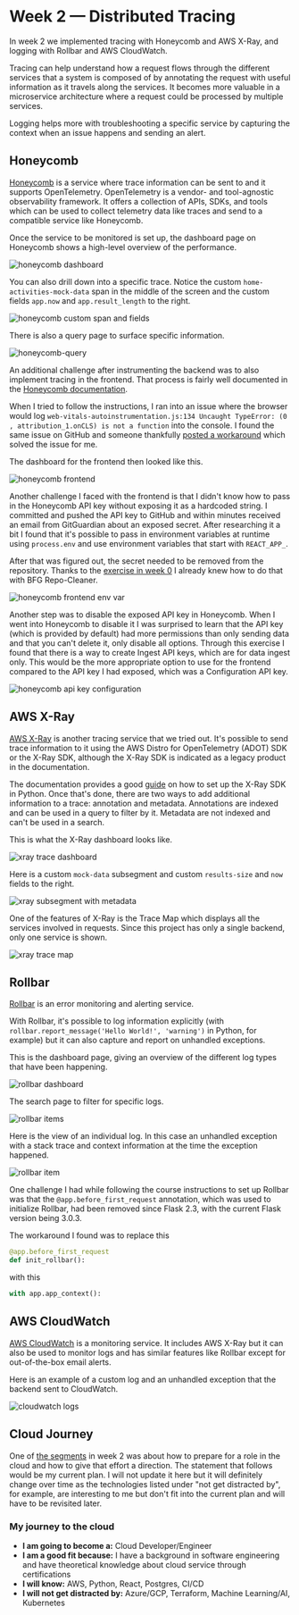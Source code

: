 # Week 2 — Distributed Tracing

In week 2 we implemented tracing with Honeycomb and AWS X-Ray, and logging with Rollbar and AWS CloudWatch.

Tracing can help understand how a request flows through the different services that a system is composed of by annotating the request with useful information as it travels along the services. It becomes more valuable in a microservice architecture where a request could be processed by multiple services.

Logging helps more with troubleshooting a specific service by capturing the context when an issue happens and sending an alert.

## Honeycomb

[Honeycomb](https://www.honeycomb.io/) is a service where trace information can be sent to and it supports OpenTelemetry. OpenTelemetry is a vendor- and tool-agnostic observability framework. It offers a collection of APIs, SDKs, and tools which can be used to collect telemetry data like traces and send to a compatible service like Honeycomb.

Once the service to be monitored is set up, the dashboard page on Honeycomb shows a high-level overview of the performance.

![honeycomb dashboard](/journal/assets/week2/honeycomb-dashboard.png)

You can also drill down into a specific trace. Notice the custom `home-activities-mock-data` span in the middle of the screen and the custom fields `app.now` and `app.result_length` to the right.

![honeycomb custom span and fields](/journal/assets/week2/honeycomb-custom-span-and-fields.png)

There is also a query page to surface specific information.

![honeycomb-query](/journal/assets/week2/honeycomb-query.png)

An additional challenge after instrumenting the backend was to also implement tracing in the frontend. That process is fairly well documented in the [Honeycomb documentation](https://docs.honeycomb.io/send-data/javascript-browser/honeycomb-distribution/#add-automatic-instrumentation).

When I tried to follow the instructions, I ran into an issue where the browser would log `web-vitals-autoinstrumentation.js:134 Uncaught TypeError: (0 , attribution_1.onCLS) is not a function` into the console. I found the same issue on GitHub and someone thankfully [posted a workaround](https://github.com/honeycombio/honeycomb-opentelemetry-web/issues/139#issuecomment-2093754496) which solved the issue for me.

The dashboard for the frontend then looked like this.

![honeycomb frontend](/journal/assets/week2/honeycomb-frontend.png)

Another challenge I faced with the frontend is that I didn't know how to pass in the Honeycomb API key without exposing it as a hardcoded string. I committed and pushed the API key to GitHub and within minutes received an email from GitGuardian about an exposed secret. After researching it a bit I found that it's possible to pass in environment variables at runtime using `process.env` and use environment variables that start with `REACT_APP_`.

After that was figured out, the secret needed to be removed from the repository. Thanks to the [exercise in week 0](https://github.com/danielwohlgemuth/aws-bootcamp-cruddur-2023/blob/main/journal/week0.md#bfg-repo-cleaner) I already knew how to do that with BFG Repo-Cleaner.

![honeycomb frontend env var](/journal/assets/week2/honeycomb-frontend-env-var.png)

Another step was to disable the exposed API key in  Honeycomb. When I went into Honeycomb to disable it I was surprised to learn that the API key (which is provided by default) had more permissions than only sending data and that you can't delete it, only disable all options. Through this exercise I found that there is a way to create Ingest API keys, which are for data ingest only. This would be the more appropriate option to use for the frontend compared to the API key I had exposed, which was a Configuration API key.

![honeycomb api key configuration](/journal/assets/week2/honeycomb-api-key-configuration.png)

## AWS X-Ray

[AWS X-Ray](https://aws.amazon.com/xray/) is another tracing service that we tried out. It's possible to send trace information to it using the AWS Distro for OpenTelemetry (ADOT) SDK or the X-Ray SDK, although the X-Ray SDK is indicated as a legacy product in the documentation.

The documentation provides a good [guide](https://docs.aws.amazon.com/xray/latest/devguide/xray-sdk-python.html) on how to set up the X-Ray SDK in Python. Once that's done, there are two ways to add additional information to a trace: annotation and metadata. Annotations are indexed and can be used in a query to filter by it. Metadata are not indexed and can't be used in a search.

This is what the X-Ray dashboard looks like.

![xray trace dashboard](/journal/assets/week2/xray-trace-dashboard.png)

Here is a custom `mock-data` subsegment and custom `results-size` and `now` fields to the right.

![xray subsegment with metadata](/journal/assets/week2/xray-subsegment-with-metadata.png)

One of the features of X-Ray is the Trace Map which displays all the services involved in requests. Since this project has only a single backend, only one service is shown.

![xray trace map](/journal/assets/week2/xray-trace-map.png)

## Rollbar

[Rollbar](https://rollbar.com/) is an error monitoring and alerting service.


With Rollbar, it's possible to log information explicitly (with `rollbar.report_message('Hello World!', 'warning')` in Python, for example) but it can also capture and report on unhandled exceptions.

This is the dashboard page, giving an overview of the different log types that have been happening.

![rollbar dashboard](/journal/assets/week2/rollbar-dashboard.png)

The search page to filter for specific logs.

![rollbar items](/journal/assets/week2/rollbar-items.png)

Here is the view of an individual log. In this case an unhandled exception with a stack trace and context information at the time the exception happened.

![rollbar item](/journal/assets/week2/rollbar-item.png)

One challenge I had while following the course instructions to set up Rollbar was that the `@app.before_first_request` annotation, which was used to initialize Rollbar, had been removed since Flask 2.3, with the current Flask version being 3.0.3.

The workaround I found was to replace this

```python
@app.before_first_request
def init_rollbar():
```

with this

```python
with app.app_context():
```

## AWS CloudWatch

[AWS CloudWatch](https://aws.amazon.com/cloudwatch/) is a monitoring service. It includes AWS X-Ray but it can also be used to monitor logs and has similar features like Rollbar except for out-of-the-box email alerts.

Here is an example of a custom log and an unhandled exception that the backend sent to CloudWatch.

![cloudwatch logs](/journal/assets/week2/cloudwatch-logs.png)

## Cloud Journey

One of [the segments](https://www.youtube.com/watch?v=zA8guDqfv40&t=57255s) in week 2 was about how to prepare for a role in the cloud and how to give that effort a direction. The statement that follows would be my current plan. I will not update it here but it will definitely change over time as the technologies listed under "not get distracted by", for example, are interesting to me but don't fit into the current plan and will have to be revisited later.

### My journey to the cloud
- **I am going to become a:** Cloud Developer/Engineer
- **I am a good fit because:** I have a background in software engineering and have theoretical knowledge about cloud service through certifications
- **I will know:** AWS, Python, React, Postgres, CI/CD
- **I will not get distracted by:** Azure/GCP, Terraform, Machine Learning/AI, Kubernetes
